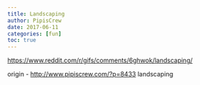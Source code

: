 ```yaml
---
title: Landscaping
author: PipisCrew
date: 2017-06-11
categories: [fun]
toc: true
---
```


https://www.reddit.com/r/gifs/comments/6ghwok/landscaping/

origin - http://www.pipiscrew.com/?p=8433 landscaping